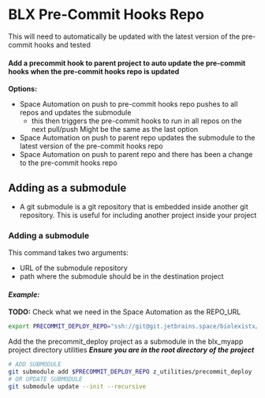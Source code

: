 # BLX Pre-Commit Hooks Repo

This will need to automatically be updated with the latest version of the pre-commit hooks and tested

#### Add a precommit hook to parent project to auto update the pre-commit hooks when the pre-commit hooks repo is updated

**Options:**

- Space Automation on push to pre-commit hooks repo pushes to all repos and updates the submodule
  - this then triggers the pre-commit hooks to run in all repos on the next pull/push Might be the same as the last option
- Space Automation on push to parent repo updates the submodule to the latest version of the pre-commit hooks repo
- Space Automation on push to parent repo and there has been a change to the pre-commit hooks repo

## Adding as a submodule

- A git submodule is a git repository that is embedded inside another git repository.
  This is useful for including another project inside your project

### Adding a submodule

This command takes two arguments:

- URL of the submodule repository
- path where the submodule should be in the destination project

#### **_Example:_**

**TODO:** Check what we need in the Space Automation as the REPO_URL

```bash
export PRECOMMIT_DEPLOY_REPO="ssh://git@git.jetbrains.space/biolexistx/style/precommit_deployment_config.git"
```

Add the the precommit_deploy project as a submodule in the blx_myapp project directory utilities
**_Ensure you are in the root directory of the project_**

```bash
# ADD SUBMODULE
git submodule add $PRECOMMIT_DEPLOY_REPO z_utilities/precommit_deploy
# OR UPDATE SUBMODULE
git submodule update --init --recursive
```
